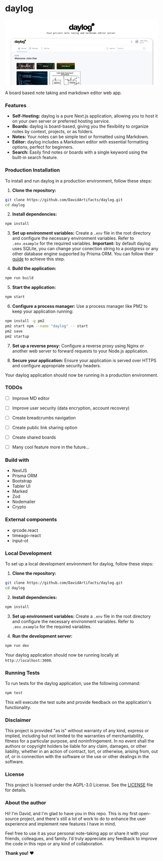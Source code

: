 # daylog

![daylog_portrait](resources/readme_portrait.jpg)

A board based note taking and markdown editor web app.

### Features

- **Self-Hosting:** daylog is a pure Next.js application, allowing you to host it on your own server or preferred hosting service.
- **Boards:** daylog is board-based, giving you the flexibility to organize notes by context, projects, or as folders.
- **Notes:** Your notes can be simple text or formatted using Markdown.
- **Editor:** daylog includes a Markdown editor with essential formatting options, perfect for beginners.
- **Search:** Easily find notes or boards with a single keyword using the built-in search feature.

### Production Installation

To install and run daylog in a production environment, follow these steps:

1. **Clone the repository:**
  ```bash
  git clone https://github.com/DavidArtifacts/daylog.git
  cd daylog
  ```

2. **Install dependencies:**
  ```bash
  npm install
  ```

3. **Set up environment variables:**
  Create a `.env` file in the root directory and configure the necessary environment variables. Refer to `.env.example` for the required variables. 
  **Important:** by default daylog uses SQLite, you can change your conection string to a postgress or any other database engine supported by Prisma ORM. You can follow their [guide](https://www.prisma.io/docs/orm/reference/connection-urls) to achieve this step.

4. **Build the application:**
  ```bash
  npm run build
  ```

5. **Start the application:**
  ```bash
  npm start
  ```

6. **Configure a process manager:**
  Use a process manager like PM2 to keep your application running:
  ```bash
  npm install -g pm2
  pm2 start npm --name "daylog" -- start
  pm2 save
  pm2 startup
  ```

7. **Set up a reverse proxy:**
  Configure a reverse proxy using Nginx or another web server to forward requests to your Node.js application.

8. **Secure your application:**
  Ensure your application is served over HTTPS and configure appropriate security headers.

Your daylog application should now be running in a production environment.

### TODOs
- [ ] Improve MD editor
- [ ] Improve user security (data encryption, account recovery)
- [ ] Create breadcrumbs navigation
- [ ] Create public link sharing option
- [ ] Create shared boards
- [ ] Many cool feature more in the future...


### Build with

- NextJS
- Prisma ORM
- Bootstrap
- Tabler UI
- Marked
- Zod
- Nodemailer
- Crypto

### External components

- qrcode.react
- timeago-react
- input-ot

### Local Development

To set up a local development environment for daylog, follow these steps:

1. **Clone the repository:**
  ```bash
  git clone https://github.com/DavidArtifacts/daylog.git
  cd daylog
  ```

2. **Install dependencies:**
  ```bash
  npm install
  ```

3. **Set up environment variables:**
  Create a `.env` file in the root directory and configure the necessary environment variables. Refer to `.env.example` for the required variables.

4. **Run the development server:**
  ```bash
  npm run dev
  ```

Your daylog application should now be running locally at `http://localhost:3000`.

### Running Tests

To run tests for the daylog application, use the following command:
```bash
npm test
```

This will execute the test suite and provide feedback on the application's functionality.

### Disclaimer

This project is provided "as is" without warranty of any kind, express or implied, including but not limited to the warranties of merchantability, fitness for a particular purpose, and noninfringement. In no event shall the authors or copyright holders be liable for any claim, damages, or other liability, whether in an action of contract, tort, or otherwise, arising from, out of, or in connection with the software or the use or other dealings in the software.

### License

This project is licensed under the AGPL-3.0 License. See the [LICENSE](LICENSE) file for details.


### About the author
Hi! I'm David, and I'm glad to have you in this repo. This is my first open-source project, and there's still a lot of work to do to enhance the user experience and implement new features I have in mind.

Feel free to use it as your personal note-taking app or share it with your friends, colleagues, and family. I’d truly appreciate any feedback to improve the code in this repo or any kind of collaboration.

**Thank you!** ❤